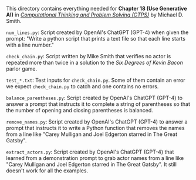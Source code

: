 This directory contains everything needed for
**Chapter 18 (Use Generative AI)** in
[*Computational Thinking and Problem Solving (CTPS)*](https://profsmith89.github.io/ctps/ctps.html)
by Michael D. Smith.

`num_lines.py`: Script created by OpenAI's ChatGPT (GPT-4)
when given the prompt: "Write a python script that prints
a text file so that each line starts with a line number."

`check_chain.py`: Script written by Mike Smith that verifies
no actor is repeated more than twice in a solution to the
_Six Degrees of Kevin Bacon_ parlor game.

`test_*.txt`: Test inputs for `check_chain.py`. Some of them
contain an error we expect `check_chain.py` to catch and one
contains no errors.

`balance_parentheses.py`: Script created by OpenAI's ChatGPT
(GPT-4) to answer a prompt that instructs it to complete a
string of parentheses so that the number of opening and closing
parentheses is balanced.

`remove_names.py`: Script created by OpenAI's ChatGPT
(GPT-4) to answer a prompt that instructs it to write a Python
function that removes the names from a line like "Carey Mulligan
and Joel Edgerton starred in The Great Gatsby".

`extract_actors.py`: Script created by OpenAI's ChatGPT
(GPT-4) that learned from a demonstration prompt to grab
actor names from a line like "Carey Mulligan and Joel
Edgerton starred in The Great Gatsby". It still doesn't
work for all the examples.
